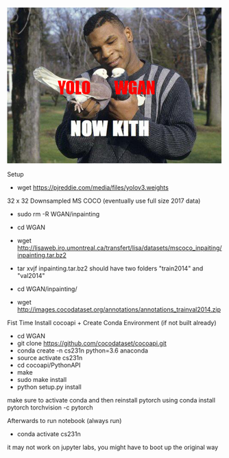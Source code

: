 ![kith](https://github.com/eldrickm/cs231n-finalproject-gan/blob/master/hUNAo-1.png)

Setup
- wget https://pjreddie.com/media/files/yolov3.weights

32 x 32 Downsampled MS COCO (eventually use full size 2017 data)
- sudo rm -R WGAN/inpainting
- cd WGAN
- wget http://lisaweb.iro.umontreal.ca/transfert/lisa/datasets/mscoco_inpaiting/inpainting.tar.bz2 
- tar xvjf inpainting.tar.bz2
should have two folders "train2014" and "val2014"

- cd WGAN/inpainting/
- wget http://images.cocodataset.org/annotations/annotations_trainval2014.zip

Fist Time Install cocoapi + Create Conda Environment (if not built already)
- cd WGAN
- git clone https://github.com/cocodataset/cocoapi.git
- conda create -n cs231n python=3.6 anaconda
- source activate cs231n
- cd cocoapi/PythonAPI
- make
- sudo make install
- python setup.py install

make sure to activate conda and then reinstall pytorch using 
conda install pytorch torchvision -c pytorch


Afterwards to run notebook (always run)
- conda activate cs231n

it may not work on jupyter labs, you might have to boot up the original way
